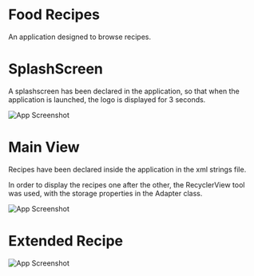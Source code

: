 
# Food Recipes 

An application designed to browse recipes.

# SplashScreen
A splashscreen has been declared in the application, so that when the application is launched, the logo is displayed for 3 seconds.

![App Screenshot](https://i.imgur.com/kVsRWLh.png)

# Main View
Recipes have been declared inside the application in the xml strings file.

In order to display the recipes one after the other, the RecyclerView tool was used, with the storage properties in the Adapter class.

![App Screenshot](https://i.imgur.com/rGrkb5d.png)

# Extended Recipe

![App Screenshot](https://i.imgur.com/0JKnOqH.png)